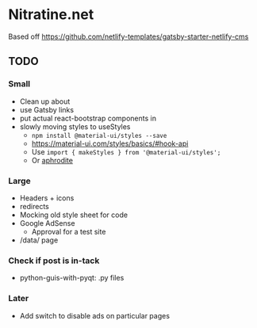 # Nitratine.net

Based off https://github.com/netlify-templates/gatsby-starter-netlify-cms

## TODO

### Small

- Clean up about
- use Gatsby links
- put actual react-bootstrap components in
- slowly moving styles to useStyles
  - `npm install @material-ui/styles --save`
  - https://material-ui.com/styles/basics/#hook-api
  - Use `import { makeStyles } from '@material-ui/styles';`
  - Or [aphrodite](https://github.com/Khan/aphrodite)

### Large

- Headers + icons
- redirects
- Mocking old style sheet for code
- Google AdSense
  - Approval for a test site
- /data/ page

### Check if post is in-tack

- python-guis-with-pyqt: .py files

### Later

- Add switch to disable ads on particular pages

